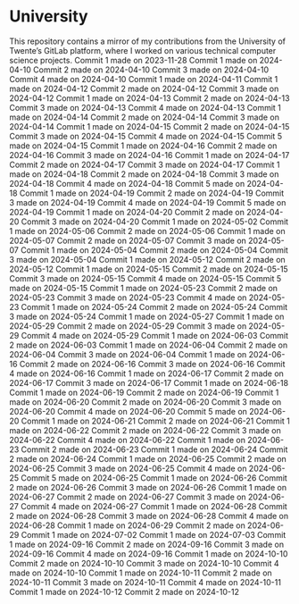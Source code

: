 # University
This repository contains a mirror of my contributions from the University of Twente’s GitLab platform, where I worked on various technical computer science projects.
Commit 1 made on 2023-11-28
Commit 1 made on 2024-04-10
Commit 2 made on 2024-04-10
Commit 3 made on 2024-04-10
Commit 4 made on 2024-04-10
Commit 1 made on 2024-04-11
Commit 1 made on 2024-04-12
Commit 2 made on 2024-04-12
Commit 3 made on 2024-04-12
Commit 1 made on 2024-04-13
Commit 2 made on 2024-04-13
Commit 3 made on 2024-04-13
Commit 4 made on 2024-04-13
Commit 1 made on 2024-04-14
Commit 2 made on 2024-04-14
Commit 3 made on 2024-04-14
Commit 1 made on 2024-04-15
Commit 2 made on 2024-04-15
Commit 3 made on 2024-04-15
Commit 4 made on 2024-04-15
Commit 5 made on 2024-04-15
Commit 1 made on 2024-04-16
Commit 2 made on 2024-04-16
Commit 3 made on 2024-04-16
Commit 1 made on 2024-04-17
Commit 2 made on 2024-04-17
Commit 3 made on 2024-04-17
Commit 1 made on 2024-04-18
Commit 2 made on 2024-04-18
Commit 3 made on 2024-04-18
Commit 4 made on 2024-04-18
Commit 5 made on 2024-04-18
Commit 1 made on 2024-04-19
Commit 2 made on 2024-04-19
Commit 3 made on 2024-04-19
Commit 4 made on 2024-04-19
Commit 5 made on 2024-04-19
Commit 1 made on 2024-04-20
Commit 2 made on 2024-04-20
Commit 3 made on 2024-04-20
Commit 1 made on 2024-05-02
Commit 1 made on 2024-05-06
Commit 2 made on 2024-05-06
Commit 1 made on 2024-05-07
Commit 2 made on 2024-05-07
Commit 3 made on 2024-05-07
Commit 1 made on 2024-05-04
Commit 2 made on 2024-05-04
Commit 3 made on 2024-05-04
Commit 1 made on 2024-05-12
Commit 2 made on 2024-05-12
Commit 1 made on 2024-05-15
Commit 2 made on 2024-05-15
Commit 3 made on 2024-05-15
Commit 4 made on 2024-05-15
Commit 5 made on 2024-05-15
Commit 1 made on 2024-05-23
Commit 2 made on 2024-05-23
Commit 3 made on 2024-05-23
Commit 4 made on 2024-05-23
Commit 1 made on 2024-05-24
Commit 2 made on 2024-05-24
Commit 3 made on 2024-05-24
Commit 1 made on 2024-05-27
Commit 1 made on 2024-05-29
Commit 2 made on 2024-05-29
Commit 3 made on 2024-05-29
Commit 4 made on 2024-05-29
Commit 1 made on 2024-06-03
Commit 2 made on 2024-06-03
Commit 1 made on 2024-06-04
Commit 2 made on 2024-06-04
Commit 3 made on 2024-06-04
Commit 1 made on 2024-06-16
Commit 2 made on 2024-06-16
Commit 3 made on 2024-06-16
Commit 4 made on 2024-06-16
Commit 1 made on 2024-06-17
Commit 2 made on 2024-06-17
Commit 3 made on 2024-06-17
Commit 1 made on 2024-06-18
Commit 1 made on 2024-06-19
Commit 2 made on 2024-06-19
Commit 1 made on 2024-06-20
Commit 2 made on 2024-06-20
Commit 3 made on 2024-06-20
Commit 4 made on 2024-06-20
Commit 5 made on 2024-06-20
Commit 1 made on 2024-06-21
Commit 2 made on 2024-06-21
Commit 1 made on 2024-06-22
Commit 2 made on 2024-06-22
Commit 3 made on 2024-06-22
Commit 4 made on 2024-06-22
Commit 1 made on 2024-06-23
Commit 2 made on 2024-06-23
Commit 1 made on 2024-06-24
Commit 2 made on 2024-06-24
Commit 1 made on 2024-06-25
Commit 2 made on 2024-06-25
Commit 3 made on 2024-06-25
Commit 4 made on 2024-06-25
Commit 5 made on 2024-06-25
Commit 1 made on 2024-06-26
Commit 2 made on 2024-06-26
Commit 3 made on 2024-06-26
Commit 1 made on 2024-06-27
Commit 2 made on 2024-06-27
Commit 3 made on 2024-06-27
Commit 4 made on 2024-06-27
Commit 1 made on 2024-06-28
Commit 2 made on 2024-06-28
Commit 3 made on 2024-06-28
Commit 4 made on 2024-06-28
Commit 1 made on 2024-06-29
Commit 2 made on 2024-06-29
Commit 1 made on 2024-07-02
Commit 1 made on 2024-07-03
Commit 1 made on 2024-09-16
Commit 2 made on 2024-09-16
Commit 3 made on 2024-09-16
Commit 4 made on 2024-09-16
Commit 1 made on 2024-10-10
Commit 2 made on 2024-10-10
Commit 3 made on 2024-10-10
Commit 4 made on 2024-10-10
Commit 1 made on 2024-10-11
Commit 2 made on 2024-10-11
Commit 3 made on 2024-10-11
Commit 4 made on 2024-10-11
Commit 1 made on 2024-10-12
Commit 2 made on 2024-10-12
